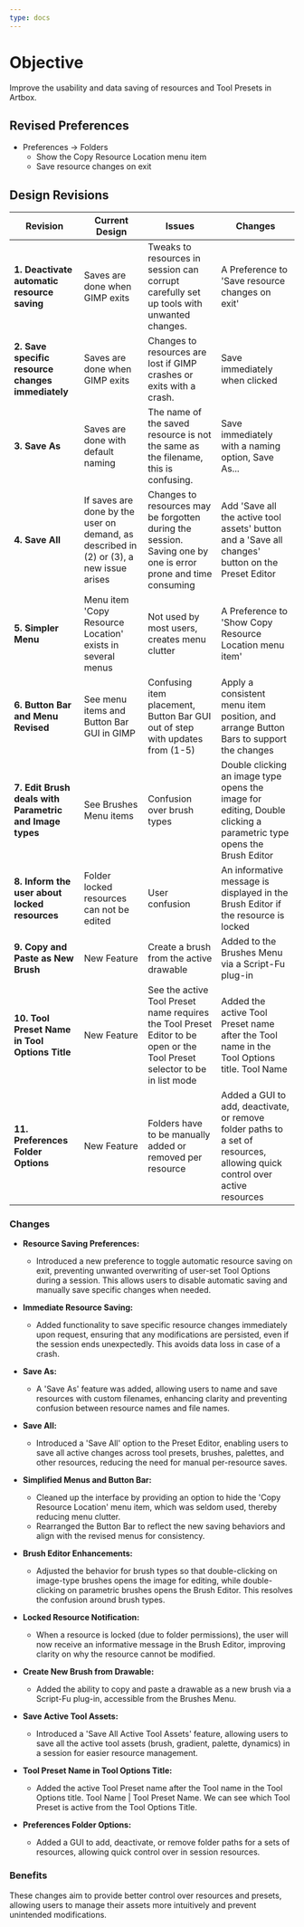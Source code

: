 ```yaml
---
type: docs
---
```


# Objective

Improve the usability and data saving of resources and Tool Presets in Artbox.

## Revised Preferences

- Preferences -> Folders
  - Show the Copy Resource Location menu item
  - Save resource changes on exit

## Design Revisions

| **Revision**  | **Current Design**  | **Issues**  | **Changes** |
|--------------------------------------------|---------------------------------------------------------------------------------------------|----------------------------------------------------------------------------------------------|-----------------------------------------------------------|
| **1. Deactivate automatic resource saving** | Saves are done when GIMP exits | Tweaks to resources in session can corrupt carefully set up tools with unwanted changes. | A Preference to 'Save resource changes on exit'
| **2. Save specific resource changes immediately**   | Saves are done when GIMP exits | Changes to resources are lost if GIMP crashes or exits with a crash.  | Save immediately when clicked |
| **3. Save As**   | Saves are done with default naming | The name of the saved resource is not the same as the filename, this is confusing.  | Save immediately with a naming option, Save As...|
| **4. Save All** | If saves are done by the user on demand, as described in (2) or (3), a new issue arises| Changes to resources may be forgotten during the session. Saving one by one is error prone and time consuming | Add 'Save all the active tool assets' button and a 'Save all changes' button on the Preset Editor  |
| **5. Simpler Menu** | Menu item 'Copy Resource Location' exists in several menus | Not used by most users, creates menu clutter |  A Preference to 'Show Copy Resource Location menu item'  |
| **6. Button Bar and Menu Revised** | See menu items and Button Bar GUI in GIMP | Confusing item placement, Button Bar GUI out of step with updates from (1-5) |  Apply a consistent menu item position, and arrange Button Bars to support the changes  |
| **7. Edit Brush deals with Parametric and Image types** | See Brushes Menu items | Confusion over brush types |  Double clicking an image type opens the image for editing, Double clicking a parametric type opens the Brush Editor |
| **8. Inform the user about locked resources** | Folder locked resources can not be edited | User confusion | An informative message is displayed in the Brush Editor if the resource is locked |
| **9. Copy and Paste as New Brush** | New Feature | Create a brush from the active drawable | Added to the Brushes Menu via a Script-Fu plug-in |
| **10. Tool Preset Name in Tool Options Title** | New Feature | See the active Tool Preset name requires the Tool Preset Editor to be open or the Tool Preset selector to be in list mode | Added the active Tool Preset name after the Tool name in the Tool Options title. Tool Name | Tool Preset Name |
| **11. Preferences Folder Options** | New Feature | Folders have to be manually added or removed per resource | Added a GUI to add, deactivate, or remove folder paths to a set of resources, allowing quick control over active resources |

### Changes

- **Resource Saving Preferences:**
   - Introduced a new preference to toggle automatic resource saving on exit, preventing unwanted overwriting of user-set Tool Options during a session. This allows users to disable automatic saving and manually save specific changes when needed.

- **Immediate Resource Saving:**
   - Added functionality to save specific resource changes immediately upon request, ensuring that any modifications are persisted, even if the session ends unexpectedly. This avoids data loss in case of a crash.

- **Save As:**
   - A 'Save As' feature was added, allowing users to name and save resources with custom filenames, enhancing clarity and preventing confusion between resource names and file names.

- **Save All:**
   - Introduced a 'Save All' option to the Preset Editor, enabling users to save all active changes across tool presets, brushes, palettes, and other resources, reducing the need for manual per-resource saves.

- **Simplified Menus and Button Bar:**
   - Cleaned up the interface by providing an option to hide the 'Copy Resource Location' menu item, which was seldom used, thereby reducing menu clutter.
   - Rearranged the Button Bar to reflect the new saving behaviors and align with the revised menus for consistency.

- **Brush Editor Enhancements:**
   - Adjusted the behavior for brush types so that double-clicking on image-type brushes opens the image for editing, while double-clicking on parametric brushes opens the Brush Editor. This resolves the confusion around brush types.

- **Locked Resource Notification:**
   - When a resource is locked (due to folder permissions), the user will now receive an informative message in the Brush Editor, improving clarity on why the resource cannot be modified.

- **Create New Brush from Drawable:**
   - Added the ability to copy and paste a drawable as a new brush via a Script-Fu plug-in, accessible from the Brushes Menu.

- **Save Active Tool Assets:**
   - Introduced a 'Save All Active Tool Assets' feature, allowing users to save all the active tool assets (brush, gradient, palette, dynamics) in a session for easier resource management.

- **Tool Preset Name in Tool Options Title:**
   - Added the active Tool Preset name after the Tool name in the Tool Options title. Tool Name | Tool Preset Name.  We can see which Tool Preset is active from the Tool Options Title.

- **Preferences Folder Options:**
   - Added a GUI to add, deactivate, or remove folder paths for a sets of resources, allowing quick control over in session resources.

### **Benefits**

These changes aim to provide better control over resources and presets, allowing users to manage their assets more intuitively and prevent unintended modifications.
